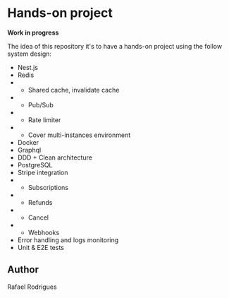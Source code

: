 # Hands-on project

**Work in progress**

The idea of this repository it's to have a hands-on project using the follow system design:
* Nest.js
* Redis
* * Shared cache, invalidate cache
* * Pub/Sub
* * Rate limiter
* * Cover multi-instances environment
* Docker
* Graphql
* DDD + Clean architecture
* PostgreSQL
* Stripe integration
* * Subscriptions
* * Refunds
* * Cancel
* * Webhooks
* Error handling and logs monitoring
* Unit & E2E tests

## Author

Rafael Rodrigues
